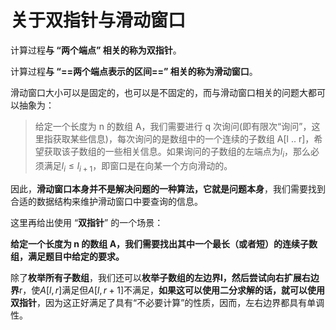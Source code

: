 # 关于双指针与滑动窗口

计算过程**与 “两个端点” 相关的称为双指针**。

计算过程**与 “==两个端点表示的区间==” 相关的称为滑动窗口**。

滑动窗口大小可以是固定的，也可以是不固定的，而与滑动窗口相关的问题大都可以抽象为：

> 给定一个长度为 n 的数组 A，我们需要进行 q 次询问(即有限次“询问”，这里指获取某些信息)，每次询问的是数组中的一个连续的子数组 A[l .. r]，希望获取该子数组的一些相关信息。如果询问的子数组的左端点为$l_i$，那么必须满足$l_i\le l_{i+1}$，即窗口是在向某一个方向滑动的。

因此，**滑动窗口本身并不是解决问题的一种算法，它就是问题本身**，我们需要找到合适的数据结构来维护滑动窗口中要查询的信息。



这里再给出使用 “**双指针**” 的一个场景：

**给定一个长度为 n 的数组 A，我们需要找出其中一个最长（或者短）的连续子数组，满足题目中给定的要求。**

除了**枚举所有子数组**，我们还可以**枚举子数组的左边界l，然后尝试向右扩展右边界**r，使$A[l,r]$满足但$A[l,r+1]$不满足，**如果这可以使用二分求解的话，就可以使用双指针**，因为这正好满足了具有“不必要计算”的性质，因而，左右边界都具有单调性。



